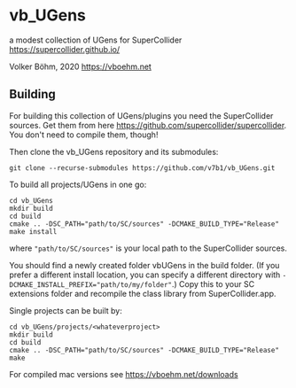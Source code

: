 # vb_UGens
a modest collection of UGens for SuperCollider https://supercollider.github.io/ 

Volker Böhm, 2020 https://vboehm.net



## Building

For building this collection of UGens/plugins you need the SuperCollider sources. Get them from here https://github.com/supercollider/supercollider. You don't need to compile them, though!

Then clone the vb_UGens repository and its submodules:

```
git clone --recurse-submodules https://github.com/v7b1/vb_UGens.git
```

To build all projects/UGens in one go:

```
cd vb_UGens
mkdir build
cd build
cmake .. -DSC_PATH="path/to/SC/sources" -DCMAKE_BUILD_TYPE="Release"
make install
```

where `"path/to/SC/sources"` is your local path to the SuperCollider sources.

You should find a newly created folder vbUGens in the build folder. (If you prefer a different install location, you can specify a different directory with `-DCMAKE_INSTALL_PREFIX="path/to/my/folder"`.)
Copy this to your SC extensions folder and recompile the class library from SuperCollider.app.



Single projects can be built by:

```
cd vb_UGens/projects/<whateverproject>
mkdir build
cd build
cmake .. -DSC_PATH="path/to/SC/sources" -DCMAKE_BUILD_TYPE="Release"
make
```



For compiled mac versions see https://vboehm.net/downloads